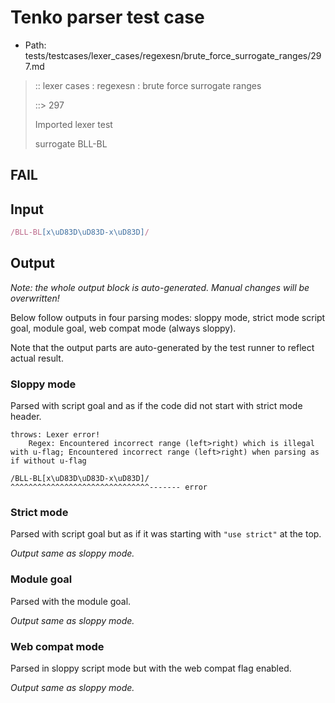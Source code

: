 # Tenko parser test case

- Path: tests/testcases/lexer_cases/regexesn/brute_force_surrogate_ranges/297.md

> :: lexer cases : regexesn : brute force surrogate ranges
>
> ::> 297
>
> Imported lexer test
>
> surrogate BLL-BL

## FAIL

## Input

`````js
/BLL-BL[x\uD83D\uD83D-x\uD83D]/
`````

## Output

_Note: the whole output block is auto-generated. Manual changes will be overwritten!_

Below follow outputs in four parsing modes: sloppy mode, strict mode script goal, module goal, web compat mode (always sloppy).

Note that the output parts are auto-generated by the test runner to reflect actual result.

### Sloppy mode

Parsed with script goal and as if the code did not start with strict mode header.

`````
throws: Lexer error!
    Regex: Encountered incorrect range (left>right) which is illegal with u-flag; Encountered incorrect range (left>right) when parsing as if without u-flag

/BLL-BL[x\uD83D\uD83D-x\uD83D]/
^^^^^^^^^^^^^^^^^^^^^^^^^^^^^^^------- error
`````

### Strict mode

Parsed with script goal but as if it was starting with `"use strict"` at the top.

_Output same as sloppy mode._

### Module goal

Parsed with the module goal.

_Output same as sloppy mode._

### Web compat mode

Parsed in sloppy script mode but with the web compat flag enabled.

_Output same as sloppy mode._
